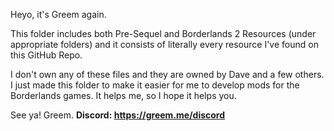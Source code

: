 Heyo, it's Greem again.

This folder includes both Pre-Sequel and Borderlands 2 Resources (under appropriate folders) and it consists of literally every resource I've found on this GitHub Repo.

I don't own any of these files and they are owned by Dave and a few others. I just made this folder to make it easier for me to develop mods for the Borderlands games.
It helps me, so I hope it helps you.

See ya! Greem.
**Discord: https://greem.me/discord**
